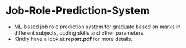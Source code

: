 # Job-Role-Prediction-System
* ML-based job role prediction system for graduate based on marks in different subjects, coding skills and other parameters.
* Kindly have a look at **report.pdf** for more details.
